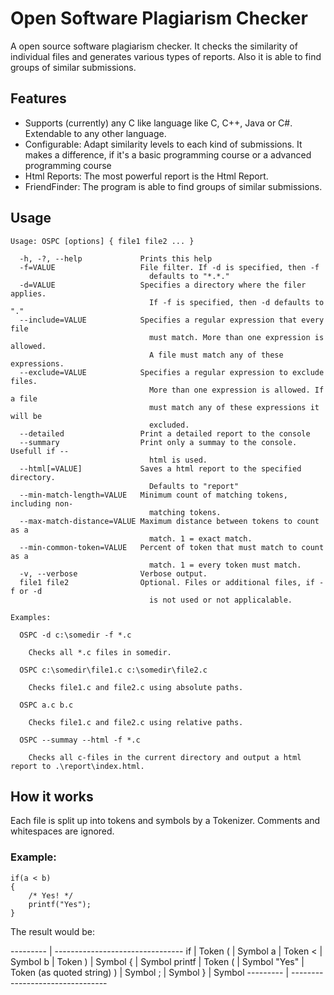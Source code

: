﻿Open Software Plagiarism Checker
================================

A open source software plagiarism checker. It checks the similarity of individual files and generates various types of reports. Also it is able to find groups of similar submissions.

Features
--------

* Supports (currently) any C like language like C, C++, Java or C#. Extendable to any other language.
* Configurable: Adapt similarity levels to each kind of submissions. It makes a difference, if it's a basic programming course or a advanced programming course
* Html Reports: The most powerful report is the Html Report.
* FriendFinder: The program is able to find groups of similar submissions.

Usage
-----

~~~~~~~~~~~~~~~~~~~~~~~~~~~~~~~~~~
Usage: OSPC [options] { file1 file2 ... }

  -h, -?, --help             Prints this help
  -f=VALUE                   File filter. If -d is specified, then -f
                               defaults to "*.*."
  -d=VALUE                   Specifies a directory where the filer applies.
                               If -f is specified, then -d defaults to "."
  --include=VALUE            Specifies a regular expression that every file
                               must match. More than one expression is allowed.
                               A file must match any of these expressions.
  --exclude=VALUE            Specifies a regular expression to exclude files.
                               More than one expression is allowed. If a file
                               must match any of these expressions it will be
                               excluded.
  --detailed                 Print a detailed report to the console
  --summary                  Print only a summay to the console. Usefull if --
                               html is used.
  --html[=VALUE]             Saves a html report to the specified directory.
                               Defaults to "report"
  --min-match-length=VALUE   Minimum count of matching tokens, including non-
                               matching tokens.
  --max-match-distance=VALUE Maximum distance between tokens to count as a
                               match. 1 = exact match.
  --min-common-token=VALUE   Percent of token that must match to count as a
                               match. 1 = every token must match.
  -v, --verbose              Verbose output.
  file1 file2                Optional. Files or additional files, if -f or -d
                               is not used or not applicalable.

Examples:

  OSPC -d c:\somedir -f *.c

    Checks all *.c files in somedir.

  OSPC c:\somedir\file1.c c:\somedir\file2.c

    Checks file1.c and file2.c using absolute paths.

  OSPC a.c b.c

    Checks file1.c and file2.c using relative paths.

  OSPC --summay --html -f *.c

    Checks all c-files in the current directory and output a html report to .\report\index.html.
~~~~~~~~~~~~~~~~~~~~~~~~~~~~~~~~~~

How it works
------------

Each file is split up into tokens and symbols by a Tokenizer. Comments and whitespaces are ignored.

### Example:

~~~~~~~~~~~~~~~~~~~~~~~~~~~~~~~~~~
if(a < b)
{
    /* Yes! */
    printf("Yes");
}
~~~~~~~~~~~~~~~~~~~~~~~~~~~~~~~~~~

The result would be:

--------- | --------------------------------
if		  | Token
(		  | Symbol
a		  | Token
<		  | Symbol
b		  | Token
)		  | Symbol
{		  | Symbol
printf	  | Token
(		  | Symbol
"Yes"	  | Token (as quoted string)
)		  | Symbol
;		  | Symbol
}		  | Symbol
--------- | --------------------------------

